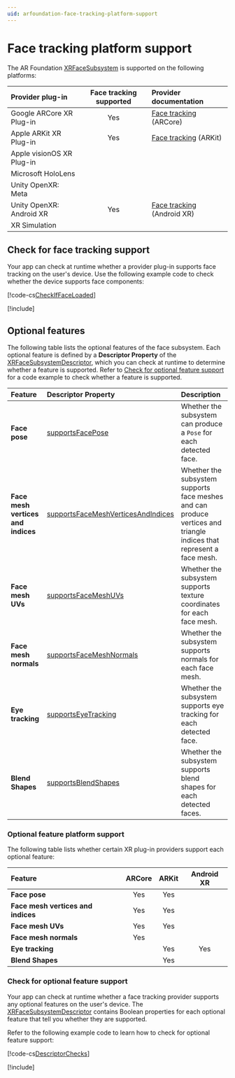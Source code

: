 ```yaml
---
uid: arfoundation-face-tracking-platform-support
---
```

# Face tracking platform support

The AR Foundation [XRFaceSubsystem](xref:UnityEngine.XR.ARSubsystems.XRFaceSubsystem) is supported on the following platforms:

| Provider plug-in | Face tracking supported | Provider documentation |
| :--------------- | :-----------------------: | :--------------------- |
| Google ARCore XR Plug-in | Yes | [Face tracking](xref:arcore-face-tracking) (ARCore) |
| Apple ARKit XR Plug-in | Yes | [Face tracking](xref:arkit-face-tracking) (ARKit) |
| Apple visionOS XR Plug-in | | |
| Microsoft HoloLens | | |
| Unity OpenXR: Meta | | |
| Unity OpenXR: Android XR | Yes | [Face tracking](xref:androidxr-openxr-faces) (Android XR) |
| XR Simulation | | |

## Check for face tracking support

Your app can check at runtime whether a provider plug-in supports face tracking on the user's device. Use the following example code to check whether the device supports face components:

[!code-cs[CheckIfFaceLoaded](../../../Tests/Runtime/CodeSamples/LoaderUtilitySamples.cs#CheckIfFaceLoaded)]

[!include[](../../snippets/initialization.md)]

## Optional features

The following table lists the optional features of the face subsystem. Each optional feature is defined by a **Descriptor Property** of the [XRFaceSubsystemDescriptor](xref:UnityEngine.XR.ARSubsystems.XRFaceSubsystemDescriptor), which you can check at runtime to determine whether a feature is supported. Refer to [Check for optional feature support](#check-feature-support) for a code example to check whether a feature is supported.

| Feature | Descriptor Property | Description |
| :------ | :--------------- | :----------------- |
| **Face pose** | [supportsFacePose](xref:UnityEngine.XR.ARSubsystems.XRFaceSubsystemDescriptor.supportsFacePose) | Whether the subsystem can produce a `Pose` for each detected face. |
| **Face mesh vertices and indices** | [supportsFaceMeshVerticesAndIndices](xref:UnityEngine.XR.ARSubsystems.XRFaceSubsystemDescriptor.supportsFaceMeshVerticesAndIndices) | Whether the subsystem supports face meshes and can produce vertices and triangle indices that represent a face mesh. |
| **Face mesh UVs** | [supportsFaceMeshUVs](xref:UnityEngine.XR.ARSubsystems.XRFaceSubsystemDescriptor.supportsFaceMeshUVs) | Whether the subsystem supports texture coordinates for each face mesh. |
| **Face mesh normals** | [supportsFaceMeshNormals](xref:UnityEngine.XR.ARSubsystems.XRFaceSubsystemDescriptor.supportsFaceMeshNormals) | Whether the subsystem supports normals for each face mesh. |
| **Eye tracking** |  [supportsEyeTracking](xref:UnityEngine.XR.ARSubsystems.XRFaceSubsystemDescriptor.supportsEyeTracking) | Whether the subsystem supports eye tracking for each detected face. |
| **Blend Shapes** |  [supportsBlendShapes](xref:UnityEngine.XR.ARSubsystems.XRFaceSubsystemDescriptor.supportsBlendShapes) | Whether the subsystem supports blend shapes for each detected faces. |

### Optional feature platform support

The following table lists whether certain XR plug-in providers support each optional feature:

| Feature | ARCore | ARKit | Android XR |
| :------ | :----: | :---: | :--------: |
| **Face pose** | Yes | Yes | |
| **Face mesh vertices and indices** | Yes | Yes | |
| **Face mesh UVs** | Yes | Yes | |
| **Face mesh normals** | Yes | | |
| **Eye tracking** | | Yes | Yes |
| **Blend Shapes** | | Yes | |

<a id="check-feature-support"></a>

### Check for optional feature support

Your app can check at runtime whether a face tracking provider supports any optional features on the user's device. The [XRFaceSubsystemDescriptor](xref:UnityEngine.XR.ARSubsystems.XRFaceSubsystemDescriptor) contains Boolean properties for each optional feature that tell you whether they are supported.

Refer to the following example code to learn how to check for optional feature support:

[!code-cs[DescriptorChecks](../../../Tests/Runtime/CodeSamples/ARFaceManagerSamples.cs#DescriptorChecks)]

[!include[](../../snippets/apple-arkit-trademark.md)]
